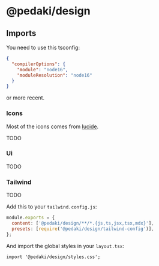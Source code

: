 # @pedaki/design

## Imports

You need to use this tsconfig:

```json file=tsconfig.json
{
  "compilerOptions": {
    "module": "node16",
    "moduleResolution": "node16"
  }
}
```

or more recent.

### Icons

Most of the icons comes from [lucide](https://lucide.dev/).

TODO

### Ui

TODO

### Tailwind

TODO

Add this to your `tailwind.config.js`:

```js file=tailwind.config.js
module.exports = {
  content: ['@pedaki/design/**/*.{js,ts,jsx,tsx,mdx}'],
  presets: [require('@pedaki/design/tailwind-config')],
};
```

And import the global styles in your `layout.tsx`:

```tsx file=index.tsx
import '@pedaki/design/styles.css';
```
